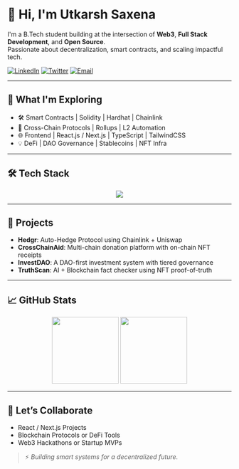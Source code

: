 # 👋 Hi, I'm Utkarsh Saxena

I'm a B.Tech student building at the intersection of **Web3**, **Full Stack Development**, and **Open Source**.  
Passionate about decentralization, smart contracts, and scaling impactful tech.

[![LinkedIn](https://img.shields.io/badge/LinkedIn-Utkarsh%20Saxena-blue?style=flat-square&logo=linkedin)](https://www.linkedin.com/in/utkarsh-saxena-900b83293/)
[![Twitter](https://img.shields.io/badge/Twitter-@saxenautkarsh80-1DA1F2?style=flat-square&logo=twitter)](https://x.com/MetroRiser)
[![Email](https://img.shields.io/badge/email-utkarshsaxena851@gmail.com-D14836?style=flat-square&logo=gmail&logoColor=white)](mailto:utkarshsaxena851@gmail.com)

---

## 🧠 What I'm Exploring
- 🛠️ Smart Contracts | Solidity | Hardhat | Chainlink
- 🧱 Cross-Chain Protocols | Rollups | L2 Automation
- 🌐 Frontend | React.js / Next.js | TypeScript | TailwindCSS
- 💡 DeFi | DAO Governance | Stablecoins | NFT Infra

---

## 🛠️ Tech Stack

<div align="center">
  <img src="https://skillicons.dev/icons?i=solidity,nextjs,react,ts,tailwind,js,html,css,git,github,vscode,postgresql,cpp" />
</div>

---

## 🚀 Projects

- **Hedgr**: Auto-Hedge Protocol using Chainlink + Uniswap  
- **CrossChainAid**: Multi-chain donation platform with on-chain NFT receipts  
- **InvestDAO**: A DAO-first investment system with tiered governance  
- **TruthScan**: AI + Blockchain fact checker using NFT proof-of-truth  

---

## 📈 GitHub Stats

<div align="center">
  <img height="150em" src="https://github-readme-stats.vercel.app/api?username=Utkarshsaxena80&show_icons=true&theme=tokyonight&hide=prs" />
  <img height="150em" src="https://github-readme-stats.vercel.app/api/top-langs/?username=Utkarshsaxena80&layout=compact&theme=tokyonight&langs_count=6" />
</div>

---

## 🤝 Let’s Collaborate

- React / Next.js Projects  
- Blockchain Protocols or DeFi Tools  
- Web3 Hackathons or Startup MVPs

> ⚡ *Building smart systems for a decentralized future.*  
